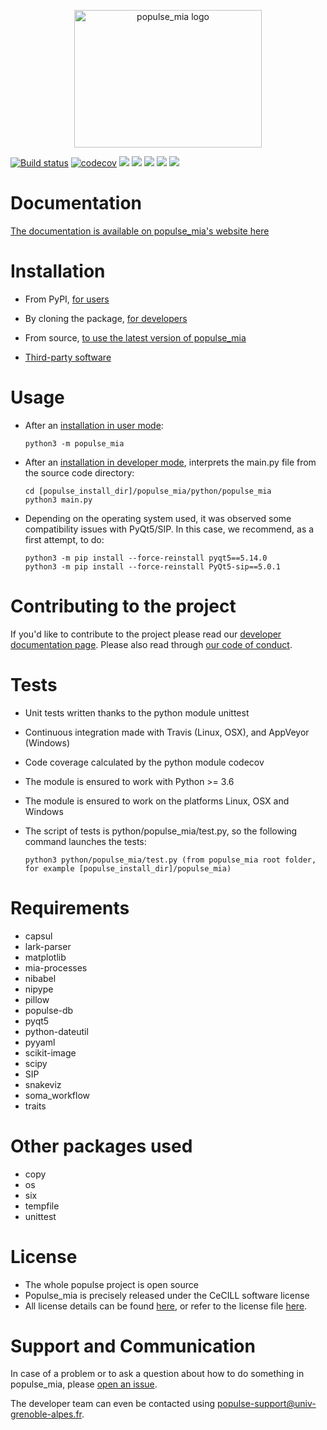 <p align="center" >
	<img src="https://github.com/populse/populse_mia/blob/master/python/populse_mia/sources_images/Logo_populse_mia_HR.jpeg" alt="populse_mia logo" height="220" width="300">
</p>

[//]: [![](https://travis-ci.com/populse/populse_mia.svg?branch=master)](https://app.travis-ci.com/github/populse/populse_mia)
[![Build status](https://ci.appveyor.com/api/projects/status/2km9ddxkpfkgra7v/branch/master?svg=true)](https://ci.appveyor.com/project/populse/populse-mia/branch/master)
[![codecov](https://codecov.io/gh/populse/populse_mia/branch/master/graph/badge.svg?token=40NTt0KVVV)](https://codecov.io/gh/populse/populse_mia)
[![](https://img.shields.io/badge/license-CeCILL-blue.svg)](https://github.com/populse/populse_mia/blob/master/LICENSE)
[![](https://img.shields.io/pypi/v/populse_mia.svg)](https://pypi.org/project/populse-mia/)
[![](https://img.shields.io/pypi/status/populse_mia.svg)](https://pypi.org/project/populse-mia/)
[![](https://img.shields.io/badge/python-3.6%2C%203.7%2C%203.8-yellow.svg)](#)
[![](https://img.shields.io/badge/platform-Linux%2C%20OSX%2C%20Windows-orange.svg)](#)

# Documentation

[The documentation is available on populse_mia's website here](https://populse.github.io/populse_mia)

# Installation

* From PyPI, [for users](https://populse.github.io/populse_mia/html/installation/user_installation.html)

* By cloning the package, [for developers](https://populse.github.io/populse_mia/html/installation/developer_installation.html)

* From source, [to use the latest version of populse_mia](https://populse.github.io/populse_mia/html/installation/from_source_installation.html)

* [Third-party software](https://populse.github.io/populse_mia/html/installation/3rd-party_installations.html)

# Usage

  * After an [installation in user mode](https://populse.github.io/populse_mia/html/installation/user_installation.html):

        python3 -m populse_mia

  * After an [installation in developer mode](https://populse.github.io/populse_mia/html/installation/developer_installation.html), interprets the main.py file from the source code directory:
  
        cd [populse_install_dir]/populse_mia/python/populse_mia  
        python3 main.py  

  * Depending on the operating system used, it was observed some compatibility issues with PyQt5/SIP. In this case, we recommend, as a first attempt, to do:

        python3 -m pip install --force-reinstall pyqt5==5.14.0
        python3 -m pip install --force-reinstall PyQt5-sip==5.0.1
	
# Contributing to the project

If you'd like to contribute to the project please read our [developer documentation page](https://populse.github.io/populse_mia/html/documentation/developer_documentation.html). Please also read through [our code of conduct](https://github.com/populse/populse_mia/blob/master/CODE_OF_CONDUCT.md).

# Tests

* Unit tests written thanks to the python module unittest
* Continuous integration made with Travis (Linux, OSX), and AppVeyor (Windows)
* Code coverage calculated by the python module codecov
* The module is ensured to work with Python >= 3.6
* The module is ensured to work on the platforms Linux, OSX and Windows
* The script of tests is python/populse_mia/test.py, so the following command launches the tests:

      python3 python/populse_mia/test.py (from populse_mia root folder, for example [populse_install_dir]/populse_mia)

# Requirements

* capsul
* lark-parser
* matplotlib
* mia-processes
* nibabel
* nipype
* pillow
* populse-db
* pyqt5
* python-dateutil
* pyyaml
* scikit-image
* scipy
* SIP
* snakeviz
* soma_workflow
* traits

# Other packages used

* copy
* os
* six
* tempfile
* unittest

# License

* The whole populse project is open source
* Populse_mia is precisely released under the CeCILL software license
* All license details can be found [here](http://cecill.info/licences/Licence_CeCILL_V2.1-en.html), or refer to the license file [here](https://github.com/populse/populse_mia/blob/master/LICENSE).

# Support and Communication

In case of a problem or to ask a question about how to do something in populse_mia, please [open an issue](https://github.com/populse/populse_mia/issues).

The developer team can even be contacted using populse-support@univ-grenoble-alpes.fr.
